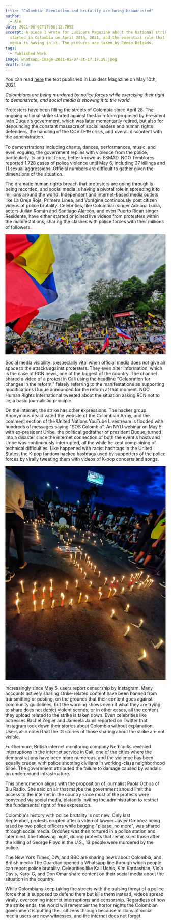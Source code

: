```yaml
---
title: "Colombia: Revolution and brutality are being broadcasted"
author:
  - Ale
date: 2021-06-01T17:56:12.705Z
excerpt: A piece I wrote for Luxiders Magazine about the National strike that
  started in Colombia on April 28th, 2021, and the essential role that social
  media is having in it. The pictures are taken by Renso Delgado.
tags:
  - Published Work
image: whatsapp-image-2021-05-07-at-17.17.28.jpeg
draft: true
---
```

You can read [here](https://luxiders.com/colombia-revolution-and-brutality-broadcasted/) the text published in Luxiders Magazine on May 10th, 2021. 

*Colombians are being murdered by police forces while exercising their right to demonstrate, and social media is showing it to the world.*

Protesters have been filling the streets of Colombia since April 28. The ongoing national strike started against the tax reform proposed by President Iván Duque's government, which was later momentarily retired, but also for denouncing the constant massacre of social leaders and human rights defenders, the handling of the COVID-19 crisis, and overall discontent with the administration.

To demonstrations including chants, dances, performances, music, and even voguing, the government replies with violence from the police, particularly its anti-riot force, better known as ESMAD. NGO Temblores reported 1.728 cases of police violence until May 6, including 37 killings and 11 sexual aggressions. Official numbers are difficult to gather given the dimensions of the situation.

The dramatic human rights breach that protesters are going through is being recorded, and social media is having a pivotal role in spreading it to millions around the world. Independent and internet-based media outlets like La Oreja Roja, Primera Línea, and Vorágine continuously post citizen videos of police brutality. Celebrities, like Colombian singer Adriana Lucía, actors Julián Román and Santiago Alarcón, and even Puerto Rican singer Residente, have either started or joined live videos from protesters within the manifestations, sharing the clashes with police forces with their millions of followers.

![](whatsapp-image-2021-05-07-at-17.17.31.jpeg "Protests in Cali. Picture by Renso Delgado. ")

Social media visibility is especially vital when official media does not give air space to the attacks against protesters. They even alter information, which is the case of RCN news, one of the biggest of the country. The channel shared a video of a protest in Cali using the headline "Celebration for changes in the reform," falsely referring to the manifestations as supporting modifications Duque announced for the reform at that moment. NGO Human Rights International tweeted about the situation asking RCN not to lie, a basic journalistic principle.

On the internet, the strike has other expressions. The hacker group Anonymous deactivated the website of the Colombian Army, and the comment section of the United Nations YouTube Livestream is flooded with hundreds of messages saying "SOS Colombia". An NYU webinar on May 5 with ex-president Uribe, the political godfather of president Duque, turned into a disaster since the internet connection of both the event's hosts and Uribe was continuously interrupted, all the while he kept complaining of technical difficulties. Like happened with racist hashtags in the United States, the K-pop fandom hacked hashtags used by supporters of the police forces by virally tweeting them with videos of K-pop concerts and songs.

![](whatsapp-image-2021-05-07-at-17.17.28-1-.jpeg "Picture by Renso Delgado.")

Increasingly since May 5, users report censorship by Instagram. Many accounts actively sharing strike-related content have been banned from transmitting or posting, on the grounds that their content goes against community guidelines, but the warning shows even if what they are trying to share does not depict violent scenes; or in other cases, all the content they upload related to the strike is taken down. Even celebrities like actresses Rachel Zegler and Jameela Jamil reported on Twitter that Instagram took down their stories about Colombia without explanation. Users also noted that the IG stories of those sharing about the strike are not visible.

Furthermore, British internet monitoring company Netblocks revealed interruptions in the internet service in Cali, one of the cities where the demonstrations have been more numerous, and the violence has been equally cruder, with police shooting civilians in working-class neighborhood Siloé. The government attributed the failure to damage caused by vandals on underground infrastructure.

This phenomenon aligns with the proposition of journalist Paola Ochoa of Blu Radio. She said on air that maybe the government should limit the access to the internet in the country since most of the protests were convened via social media, blatantly inviting the administration to restrict the fundamental right of free expression.

Colombia's history with police brutality is not new. Only last September, protests erupted after a video of lawyer Javier Ordóñez being tased by two police officers while begging "please, no more", was shared through social media. Ordóñez was then tortured in a police station and later died. The following night, during protests that reminisced those after the killing of George Floyd in the U.S., 13 people were murdered by the police.

The New York Times, DW, and BBC are sharing news about Colombia, and British media The Guardian opened a Whatsapp line through which people can report police brutality. Celebrities like Kali Uchis, Kim Kardashian, Viola Davis, Karol G, and Don Omar share content on their social media about the situation in the country.

While Colombians keep taking the streets with the pulsing threat of a police force that is supposed to defend them but kills them instead, videos spread virally, overcoming internet interruptions and censorship. Regardless of how the strike ends, the world will remember the horror nights the Colombian government is putting their citizens through because millions of social media users are now witnesses, and the internet does not forget.